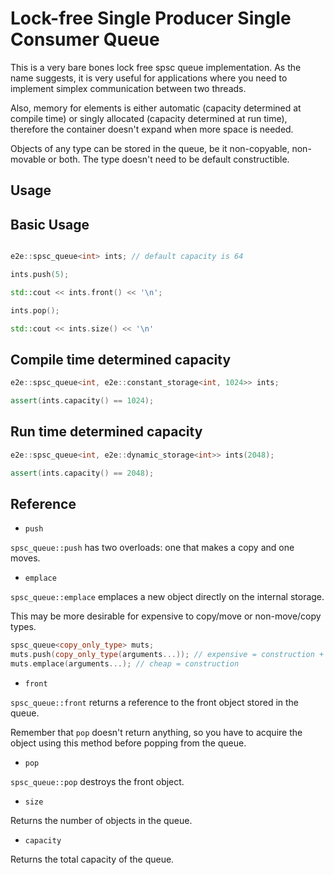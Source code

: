 # Lock-free Single Producer Single Consumer Queue

This is a very bare bones lock free spsc queue implementation. As the name suggests, it is very useful for applications where you need to implement simplex communication between two threads.

Also, memory for elements is either automatic (capacity determined at compile time) or singly allocated (capacity determined at run time), therefore the container doesn't expand when more space is needed.

Objects of any type can be stored in the queue, be it non-copyable, non-movable or both. The type doesn't need to be default constructible.

## Usage

Basic Usage
---

```cpp

e2e::spsc_queue<int> ints; // default capacity is 64

ints.push(5);

std::cout << ints.front() << '\n';

ints.pop();

std::cout << ints.size() << '\n'

```

Compile time determined capacity
---

```cpp
e2e::spsc_queue<int, e2e::constant_storage<int, 1024>> ints;

assert(ints.capacity() == 1024);
```

Run time determined capacity
---

```cpp
e2e::spsc_queue<int, e2e::dynamic_storage<int>> ints(2048);

assert(ints.capacity() == 2048);
```

## Reference

+ `push`

`spsc_queue::push` has two overloads: one that makes a copy and one moves.

+ `emplace`

`spsc_queue::emplace` emplaces a new object directly on the internal storage.

This may be more desirable for expensive to copy/move or non-move/copy types.

```cpp
spsc_queue<copy_only_type> muts;
muts.push(copy_only_type(arguments...)); // expensive = construction + copy construction + destruction
muts.emplace(arguments...); // cheap = construction
```

+ `front`

`spsc_queue::front` returns a reference to the front object stored in the queue.

Remember that `pop` doesn't return anything, so you have to acquire the object using this method before popping from the queue.

+ `pop`

`spsc_queue::pop` destroys the front object.

+ `size`

Returns the number of objects in the queue.

+ `capacity`

Returns the total capacity of the queue.